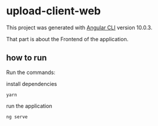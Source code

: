 # upload-client-web

This project was generated with [Angular CLI](https://github.com/angular/angular-cli) version 10.0.3.

That part is about the Frontend of the application.

## how to run

Run the commands:

install dependencies

` yarn `

run the application

` ng serve `
